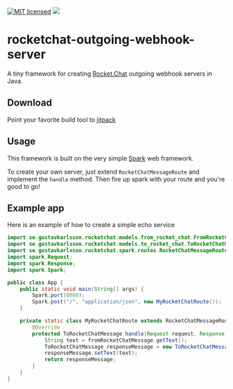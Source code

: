 [![MIT licensed](https://img.shields.io/badge/license-MIT-blue.svg)](https://github.com/gustavkarlsson/rocketchat-gson-models/blob/master/LICENSE)
[![](https://jitpack.io/v/gustavkarlsson/rocketchat-outgoing-webhook-server.svg)](https://jitpack.io/#gustavkarlsson/rocketchat-outgoing-webhook-server)

# rocketchat-outgoing-webhook-server
A tiny framework for creating [Rocket.Chat](https://rocket.chat) outgoing webhook servers in Java.

## Download
Point your favorite build tool to [jitpack](https://jitpack.io/#gustavkarlsson/rocketchat-outgoing-webhook-server)

## Usage
This framework is built on the very simple [Spark](http://sparkjava.com/) web framework.

To create your own server, just extend `RocketChatMessageRoute` and implement the `handle` method.
Then fire up spark with your route and you're good to go!

## Example app
Here is an example of how to create a simple echo service

```java
import se.gustavkarlsson.rocketchat.models.from_rocket_chat.FromRocketChatMessage;
import se.gustavkarlsson.rocketchat.models.to_rocket_chat.ToRocketChatMessage;
import se.gustavkarlsson.rocketchat.spark.routes.RocketChatMessageRoute;
import spark.Request;
import spark.Response;
import spark.Spark;

public class App {
    public static void main(String[] args) {
        Spark.port(8080);
        Spark.post("/", "application/json", new MyRocketChatRoute());
    }

    private static class MyRocketChatRoute extends RocketChatMessageRoute {
        @Override
        protected ToRocketChatMessage handle(Request request, Response response, FromRocketChatMessage fromRocketChatMessage) throws Exception {
            String text = fromRocketChatMessage.getText();
            ToRocketChatMessage responseMessage = new ToRocketChatMessage();
            responseMessage.setText(text);
            return responseMessage;
        }
    }
}

```
